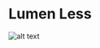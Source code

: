 # Lumen Less

![alt text](https://raw.githubusercontent.com/jwaver/projectname/develop/resources/assets/images/App.png)

